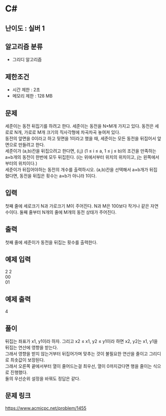 # C#

## 난이도 : 실버 1

## 알고리즘 분류
  - 그리디 알고리즘

## 제한조건
  - 시간 제한 : 2초
  - 메모리 제한 : 128 MB

## 문제
세준이는 동전 뒤집기를 하려고 한다. 세준이는 동전을 N×M개 가지고 있다. 동전은 세로로 N개, 가로로 M개 크기의 직사각형에 차곡차곡 놓여져 있다.<br/>
동전의 앞면을 0이라고 하고 뒷면을 1이라고 했을 때, 세준이는 모든 동전을 뒤집어서 앞면으로 만들려고 한다.<br/>
세준이가 (a,b)칸을 뒤집으려고 한다면, (i,j) (1 ≤ i ≤ a, 1 ≤ j ≤ b)의 조건을 만족하는 a×b개의 동전이 한번에 모두 뒤집힌다. (i는 위에서부터 위치의 위치이고, j는 왼쪽에서 부터의 위치이다.)<br/>
세준이가 뒤집어야하는 동전의 개수를 출력하시오. (a,b)칸을 선택해서 a×b개가 뒤집혔다면, 동전을 뒤집은 횟수는 a×b가 아니라 1이다.<br/>


## 입력
첫째 줄에 세로크기 N과 가로크기 M이 주어진다. N과 M은 100보다 작거나 같은 자연수이다. 둘째 줄부터 N개의 줄에 M개의 동전 상태가 주어진다.<br/>


## 출력
첫째 줄에 세준이가 동전을 뒤집는 횟수를 출력한다.<br/>


## 예제 입력
2 2<br/>
00<br/>
01<br/>


## 예제 출력
4<br/>


## 풀이
뒤집는 좌표가 x1, y1이라 하자. 그리고 x2 ≤ x1,  y2 ≤ y1이라 하면 x2, y2는 x1, y1을 뒤집는 연산에 영향을 받는다.<br/>
그래서 영향을 받지 않는거부터 뒤집어가며 맞추는 것이 불필요한 연산을 줄이고 그리디로 최솟값이 보장된다.<br/>
그래서 오른쪽 끝에서부터 열이 줄어드는걸 최우선, 열이 0까지갔다면 행을 줄이는 식으로 진행했다.<br/>
둘의 우선순위 설정을 바꿔도 정답은 같다.<br/>


## 문제 링크
https://www.acmicpc.net/problem/1455